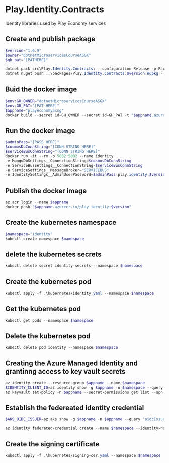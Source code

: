 # Play.Identity.Contracts
Identity libraries used by Play Economy services

## Create and publish package
```powershell
$version="1.0.9"
$owner="dotnetMicroservicesCourseASGX"
$gh_pat="[PATHERE]"

dotnet pack src\Play.Identity.Contracts\ --configuration Release -p:PackageVersion=$version -p:RepositoryUrl=https://github.com/$owner/Play.Identity -o ..\packages.
dotnet nuget push ..\packages\Play.Identity.Contracts.$version.nupkg --api-key $gh_pat --source "github"
```

## Buid the docker image
```powershell
$env:GH_OWNER="dotnetMicroservicesCourseASGX"
$env:GH_PAT="[PAT HERE]"
$appname="playeconomyaxsg"
docker build --secret id=GH_OWNER --secret id=GH_PAT -t "$appname.azurecr.io/play.identity:$version" .
```

## Run the docker image
```powershell
$adminPass="[PASS HERE]"
$cosmosDbConnString="[CONN STRING HERE]"
$serviceBusConnString="[CONN STRING HERE]"
docker run -it --rm -p 5002:5002 --name identity 
-e MongoDbSettings__ConnectionString=$cosmosDbConnString 
-e ServiceBusSettings__ConnectionString=$serviceBusConnString 
-e ServiceSettings__MessageBroker="SERVICEBUS" 
-e IdentitySettings__AdminUserPassword=$adminPass play.identity:$version
```

## Publish the docker image
```powershell
az acr login --name $appname
docker push "$appname.azurecr.io/play.identity:$version"
```
## Create the kubernetes namespace
```powershell
$namespace="identity"
kubectl create namespace $namespace
```

## delete the kubernetes secrets
```powershell
kubectl delete secret identity-secrets --namespace $namespace
```
## Create the kubernetes pod
```powershell
kubectl apply -f .\kubernetes\identity.yaml --namespace $namespace
```

## Get the kubernetes pod
```powershell
kubectl get pods --namespace $namespace
```

## Delete the kubernetes pod
```powershell
kubectl delete pod identity --namespace $namespace
```

<!-- # Creating the Azure Managed Identity and grantinng access to key vault secrets
```powershell
az identity create --resource-group $appname --name $namespace
$IDENTITY_CLIENT_ID=az identity show -g $appname -n $namespace --query clientId -otsv
# az keyvault set-policy -n $appname --secret-permissions get list --spn $IDENTITY_CLIENT_ID

# Get the principal ID of the managed identity
$IDENTITY_PRINCIPAL_ID = az identity show -g $appname -n $namespace --query principalId -otsv

# Get the Key Vault ID
$KEYVAULT_ID = az keyvault show --name $appname --query id -otsv

# Assign the "Key Vault Secrets User" role to the managed identity
az role assignment create --role "Key Vault Secrets User" --assignee $IDENTITY_PRINCIPAL_ID --scope $KEYVAULT_ID
``` -->

## Creating the Azure Managed Identity and grantinng access to key vault secrets
```powershell 
az identity create --resource-group $appname --name $namespace
$IDENTITY_CLIENT_ID=az identity show -g $appname -n $namespace --query clientId -otsv
az keyvault set-policy -n $appname --secret-permissions get list --spn $IDENTITY_CLIENT_ID

``` 

## Establish the federeated identity credential
```powershell
$AKS_OIDC_ISSUER=az aks show -g $appname -n $appname --query "oidcIssuerProfile.issuerUrl" -otsv

az identity federated-credential create --name $namespace --identity-name $namespace --resource-group $appname --issuer $AKS_OIDC_ISSUER --subject "system:serviceaccount:${namespace}:${namespace}-serviceaccount" 
```

## Create the signing certificate
```powershell
kubectl apply -f .\kubernetes\signing-cer.yaml --namespace $namespace
```

